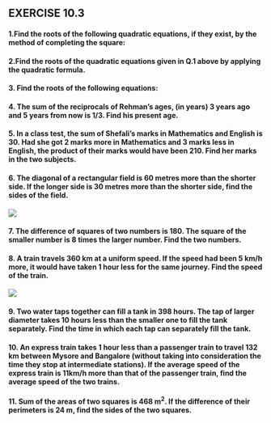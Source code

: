 
## EXERCISE 10.3
#### 1.Find the roots of the following quadratic equations, if they exist, by the method of completing the square:
#### 2.Find the roots of the quadratic equations given in Q.1 above by applying the quadratic formula.
#### 3. Find the roots of the following equations:
#### 4. The sum of the reciprocals of Rehman’s ages, (in years) 3 years ago and 5 years from now is 1/3. Find his present age.
#### 5. In a class test, the sum of Shefali’s marks in Mathematics and English is 30. Had she got 2 marks more in Mathematics and 3 marks less in English, the product of their marks would have been 210. Find her marks in the two subjects.
#### 6. The diagonal of a rectangular field is 60 metres more than the shorter side. If the longer side is 30 metres more than the shorter side, find the sides of the field.
[![](https://img.youtube.com/vi/t_kUkMBJUNI/0.jpg)](https://www.youtube.com/watch?v=t_kUkMBJUNI)
#### 7. The difference of squares of two numbers is 180. The square of the smaller number is 8 times the larger number. Find the two numbers.
#### 8. A train travels 360 km at a uniform speed. If the speed had been 5 km/h more, it would have taken 1 hour less for the same journey. Find the speed of the train.
[![](https://img.youtube.com/vi/4S8An4hcRZA/0.jpg)](https://www.youtube.com/watch?v=4S8An4hcRZA)
#### 9. Two water taps together can fill a tank in 398 hours. The tap of larger diameter takes 10 hours less than the smaller one to fill the tank separately. Find the time in which each tap can separately fill the tank.
#### 10. An express train takes 1 hour less than a passenger train to travel 132 km between Mysore and Bangalore (without taking into consideration the time they stop at intermediate stations). If the average speed of the express train is 11km/h more than that of the passenger train, find the average speed of the two trains.
#### 11. Sum of the areas of two squares is 468 m<sup>2</sup>. If the difference of their perimeters is 24 m, find the sides of the two squares.
